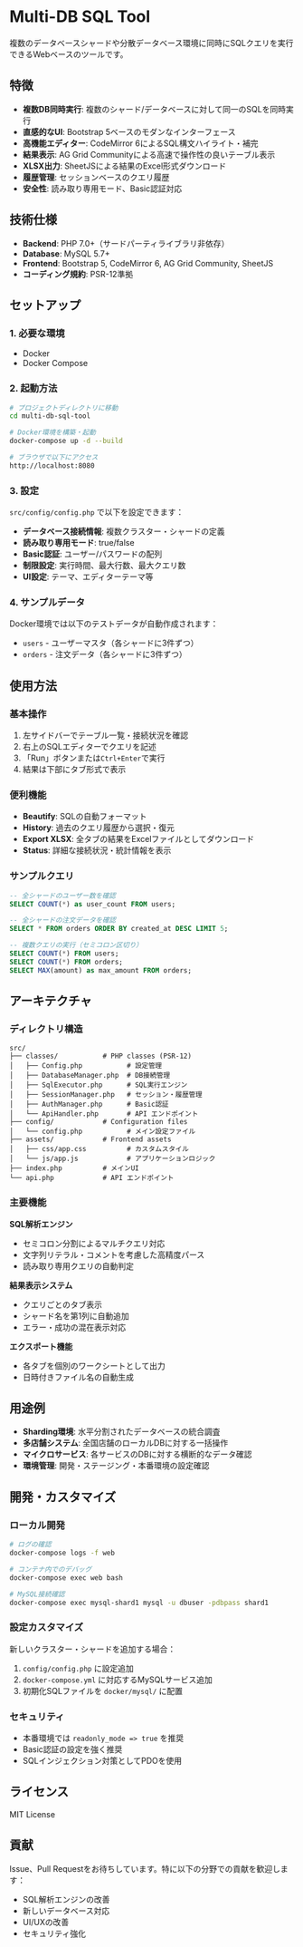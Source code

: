 # Multi-DB SQL Tool

複数のデータベースシャードや分散データベース環境に同時にSQLクエリを実行できるWebベースのツールです。

## 特徴

- **複数DB同時実行**: 複数のシャード/データベースに対して同一のSQLを同時実行
- **直感的なUI**: Bootstrap 5ベースのモダンなインターフェース
- **高機能エディター**: CodeMirror 6によるSQL構文ハイライト・補完
- **結果表示**: AG Grid Communityによる高速で操作性の良いテーブル表示
- **XLSX出力**: SheetJSによる結果のExcel形式ダウンロード
- **履歴管理**: セッションベースのクエリ履歴
- **安全性**: 読み取り専用モード、Basic認証対応

## 技術仕様

- **Backend**: PHP 7.0+（サードパーティライブラリ非依存）
- **Database**: MySQL 5.7+
- **Frontend**: Bootstrap 5, CodeMirror 6, AG Grid Community, SheetJS
- **コーディング規約**: PSR-12準拠

## セットアップ

### 1. 必要な環境
- Docker
- Docker Compose

### 2. 起動方法

```bash
# プロジェクトディレクトリに移動
cd multi-db-sql-tool

# Docker環境を構築・起動
docker-compose up -d --build

# ブラウザで以下にアクセス
http://localhost:8080
```

### 3. 設定

`src/config/config.php` で以下を設定できます：

- **データベース接続情報**: 複数クラスター・シャードの定義
- **読み取り専用モード**: true/false
- **Basic認証**: ユーザー/パスワードの配列
- **制限設定**: 実行時間、最大行数、最大クエリ数
- **UI設定**: テーマ、エディターテーマ等

### 4. サンプルデータ

Docker環境では以下のテストデータが自動作成されます：
- `users` - ユーザーマスタ（各シャードに3件ずつ）
- `orders` - 注文データ（各シャードに3件ずつ）

## 使用方法

### 基本操作
1. 左サイドバーでテーブル一覧・接続状況を確認
2. 右上のSQLエディターでクエリを記述
3. 「Run」ボタンまたは`Ctrl+Enter`で実行
4. 結果は下部にタブ形式で表示

### 便利機能
- **Beautify**: SQLの自動フォーマット
- **History**: 過去のクエリ履歴から選択・復元
- **Export XLSX**: 全タブの結果をExcelファイルとしてダウンロード
- **Status**: 詳細な接続状況・統計情報を表示

### サンプルクエリ

```sql
-- 全シャードのユーザー数を確認
SELECT COUNT(*) as user_count FROM users;

-- 全シャードの注文データを確認
SELECT * FROM orders ORDER BY created_at DESC LIMIT 5;

-- 複数クエリの実行（セミコロン区切り）
SELECT COUNT(*) FROM users;
SELECT COUNT(*) FROM orders;
SELECT MAX(amount) as max_amount FROM orders;
```

## アーキテクチャ

### ディレクトリ構造
```
src/
├── classes/           # PHP classes (PSR-12)
│   ├── Config.php           # 設定管理
│   ├── DatabaseManager.php  # DB接続管理
│   ├── SqlExecutor.php      # SQL実行エンジン
│   ├── SessionManager.php   # セッション・履歴管理
│   ├── AuthManager.php      # Basic認証
│   └── ApiHandler.php       # API エンドポイント
├── config/            # Configuration files
│   └── config.php           # メイン設定ファイル
├── assets/            # Frontend assets
│   ├── css/app.css          # カスタムスタイル
│   └── js/app.js            # アプリケーションロジック
├── index.php          # メインUI
└── api.php            # API エンドポイント
```

### 主要機能

**SQL解析エンジン**
- セミコロン分割によるマルチクエリ対応
- 文字列リテラル・コメントを考慮した高精度パース
- 読み取り専用クエリの自動判定

**結果表示システム**
- クエリごとのタブ表示
- シャード名を第1列に自動追加
- エラー・成功の混在表示対応

**エクスポート機能**
- 各タブを個別のワークシートとして出力
- 日時付きファイル名の自動生成

## 用途例

- **Sharding環境**: 水平分割されたデータベースの統合調査
- **多店舗システム**: 全国店舗のローカルDBに対する一括操作
- **マイクロサービス**: 各サービスのDBに対する横断的なデータ確認
- **環境管理**: 開発・ステージング・本番環境の設定確認

## 開発・カスタマイズ

### ローカル開発
```bash
# ログの確認
docker-compose logs -f web

# コンテナ内でのデバッグ
docker-compose exec web bash

# MySQL接続確認
docker-compose exec mysql-shard1 mysql -u dbuser -pdbpass shard1
```

### 設定カスタマイズ
新しいクラスター・シャードを追加する場合：
1. `config/config.php` に設定追加
2. `docker-compose.yml` に対応するMySQLサービス追加
3. 初期化SQLファイルを `docker/mysql/` に配置

### セキュリティ
- 本番環境では `readonly_mode => true` を推奨
- Basic認証の設定を強く推奨
- SQLインジェクション対策としてPDOを使用

## ライセンス

MIT License

## 貢献

Issue、Pull Requestをお待ちしています。特に以下の分野での貢献を歓迎します：
- SQL解析エンジンの改善
- 新しいデータベース対応
- UI/UXの改善
- セキュリティ強化
